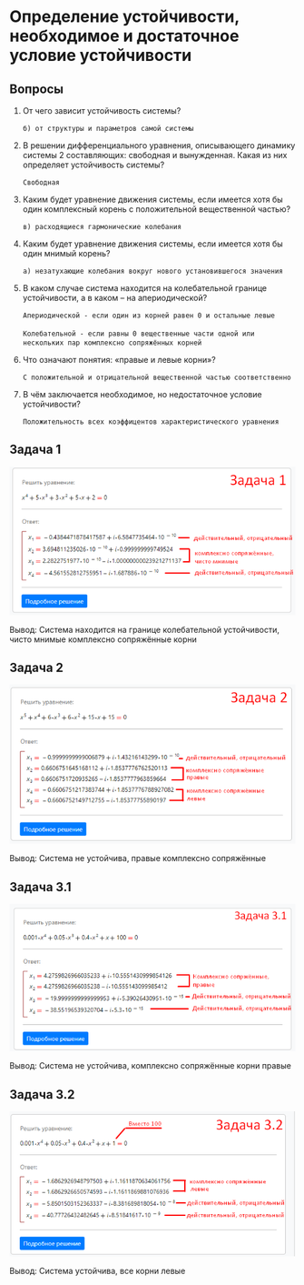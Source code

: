 # Определение устойчивости, необходимое и достаточное условие устойчивости
## Вопросы

1. От чего зависит устойчивость системы?
    ```
    б) от структуры и параметров самой системы
    ```
2. В решении дифференциального уравнения, описывающего динамику
системы 2 составляющих: свободная и вынужденная. Какая из них
определяет устойчивость системы?
    ```
    Свободная
    ```
3.  Каким будет уравнение движения системы, если имеется хотя бы
один комплексный корень с положительной вещественной частью?
    ```
    в) расходящиеся гармонические колебания
    ```
4. Каким будет уравнение движения системы, если имеется хотя бы
один мнимый корень?
    ```
    а) незатухающие колебания вокруг нового установившегося значения
    ```
5. В каком случае система находится на колебательной границе
устойчивости, а в каком – на апериодической?
    ```
    Апериодической - если один из корней равен 0 и остальные левые

    Колебательной - если равны 0 вещественные части одной или нескольких пар комплексно сопряжённых корней 
    ```
6.  Что означают понятия: «правые и левые корни»?
    ```
    С положительной и отрицательной вещественной частью соответственно
    ```
7. В чём заключается необходимое, но недостаточное условие
устойчивости?
    ```
    Положительность всех коэффицентов характеристического уравнения
    ```

## Задача 1
![z1](image/1.png)

Вывод: Система находится на границе колебательной устойчивости, чисто мнимые комплексно сопряжённые корни
## Задача 2
![z2](image/2.png)

Вывод: Система не устойчива, правые комплексно сопряжённые
## Задача 3.1
![z3_1](image/3_1.png)

Вывод: Система не устойчива, комплексно сопряжённые корни правые
## Задача 3.2
![z3_2](image/3_2.png)

Вывод: Система устойчива, все корни левые